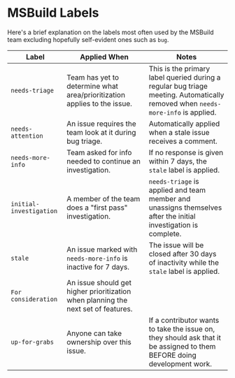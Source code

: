 # MSBuild Labels
Here's a brief explanation on the labels most often used by the MSBuild team excluding hopefully self-evident ones such as `bug`.

| Label             | Applied When | Notes |
|-------------------|--------------|-------|
| `needs-triage`    | Team has yet to determine what area/prioritization applies to the issue. | This is the primary label queried during a regular bug triage meeting. Automatically removed when `needs-more-info` is applied. |
| `needs-attention` | An issue requires the team look at it during bug triage. | Automatically applied when a stale issue receives a comment. |
| `needs-more-info` | Team asked for info needed to continue an investigation. | If no response is given within 7 days, the `stale` label is applied. |
| `initial-investigation` | A member of the team does a "first pass" investigation. | `needs-triage` is applied and team member and unassigns themselves after the initial investigation is complete. |
| `stale` | An issue marked with `needs-more-info` is inactive for 7 days. | The issue will be closed after 30 days of inactivity while the `stale` label is applied. |
| `For consideration` | An issue should get higher prioritization when planning the next set of features. | |
| `up-for-grabs` | Anyone can take ownership over this issue. | If a contributor wants to take the issue on, they should ask that it be assigned to them BEFORE doing development work.  |
